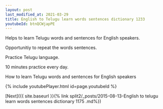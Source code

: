 ```yaml
---
layout: post
last_modified_at: 2021-03-29
title: English to Telugu learn words sentences dictionary 1233 
youtubeId: btnQCWjapPE
---
```

 
 
Helps to learn Telugu words and sentences for English speakers.

Opportunitiy to repeat the words sentences. 

Practice Telugu language. 
 
10 minutes practice every day. 
 
How to learn Telugu words and sentences for English speakers 
 
{% include youtubePlayer.html id=page.youtubeId %}
 
 
[Next]({{ site.baseurl }}{% link  split2/_posts/2015-08-13-English to telugu learn words sentences dictionary 1175 .md%})
 
